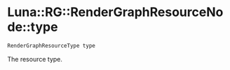 # Luna::RG::RenderGraphResourceNode::type

```c++
RenderGraphResourceType type
```

The resource type. 

